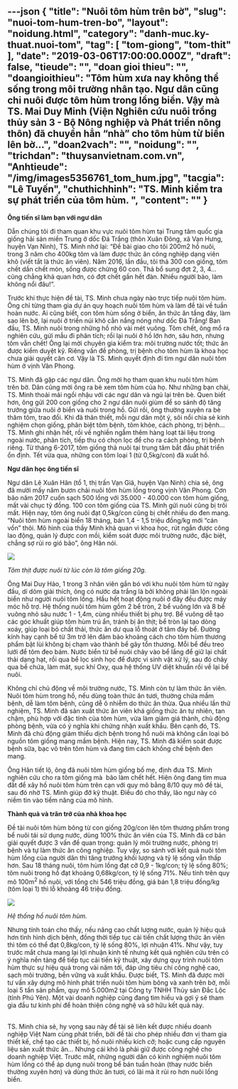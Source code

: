 ---json
{
    "title": "Nuôi tôm hùm trên bờ",
    "slug": "nuoi-tom-hum-tren-bo",
    "layout": "noidung.html",
    "category": "danh-muc.ky-thuat.nuoi-tom",
    "tag": [
        "tom-giong",
        "tom-thit"
    ],
    "date": "2019-03-06T17:00:00.000Z",
    "draft": false,
    "tieude": "",
    "doan gioi thieu": "",
    "doangioithieu": "Tôm hùm xưa nay không thể sống trong môi trường nhân tạo. Ngư dân cũng chỉ nuôi được tôm hùm trong lồng biển. Vậy mà TS. Mai Duy Minh (Viện Nghiên cứu nuôi trồng thủy sản 3 - Bộ Nông nghiệp và Phát triển nông thôn) đã chuyển hẳn “nhà” cho tôm hùm từ biển lên bờ...",
    "doan2vach": "",
    "noidung": "",
    "trichdan": "thuysanvietnam.com.vn",
    "Anhtieude": "/img/images5356761_tom_hum.jpg",
    "tacgia": "Lê Tuyến",
    "chuthichhinh": "TS. Minh kiểm tra sự phát triển của tôm hùm. ",
    "__content__": ""
}
---
<p><strong>&Ocirc;ng tiến sĩ l&agrave;m bạn với ngư d&acirc;n</strong></p>

<p>Dẫn ch&uacute;ng t&ocirc;i đi tham quan khu vực nu&ocirc;i t&ocirc;m h&ugrave;m tại Trung t&acirc;m quốc gia giống hải sản miền Trung ở dốc Đ&aacute; Trắng (th&ocirc;n Xu&acirc;n Đ&ocirc;ng, x&atilde; Vạn Hưng, huyện Vạn Ninh), TS. Minh nhớ lại: &ldquo;Đề b&agrave;i giao cho t&ocirc;i 200m2 hồ nu&ocirc;i, trong 3 năm cho 400kg t&ocirc;m v&agrave; l&agrave;m được thức ăn c&ocirc;ng nghiệp dạng vi&ecirc;n kh&ocirc; (viết tắt l&agrave; thức ăn vi&ecirc;n). Năm 2016, lần đầu, t&ocirc;i thả 300 con giống, t&ocirc;m chết dần chết m&ograve;n, sống được chừng 60 con. Thả bổ sung đợt 2, 3, 4&hellip; cũng chẳng khả quan hơn, c&oacute; đợt chết gần hết đ&agrave;n. Nhiều người bảo, l&agrave;m kh&ocirc;ng nổi đ&acirc;u!&rdquo;.</p>

<p>Trước khi thực hiện đề t&agrave;i, TS. Minh chưa ng&agrave;y n&agrave;o trực tiếp nu&ocirc;i t&ocirc;m h&ugrave;m. &Ocirc;ng chỉ từng tham gia dự &aacute;n quy hoạch nu&ocirc;i t&ocirc;m h&ugrave;m v&agrave; l&agrave;m đề t&agrave;i về tuần ho&agrave;n nước. Ai cũng biết, con t&ocirc;m h&ugrave;m sống ở biển, ăn thức ăn tầng đ&aacute;y, l&agrave;m sao l&ecirc;n bờ, lại nu&ocirc;i ở triền n&uacute;i kh&ocirc; cằn nắng n&oacute;ng như dốc Đ&aacute; Trắng! Ban đầu, TS. Minh nu&ocirc;i trong những hồ nhỏ v&agrave;i m&eacute;t vu&ocirc;ng. T&ocirc;m chết, &ocirc;ng mổ ra nghi&ecirc;n cứu, gửi mẫu đi ph&acirc;n t&iacute;ch; rồi lại nu&ocirc;i ở hồ lớn hơn, s&acirc;u hơn, nhưng t&ocirc;m vẫn chết! &Ocirc;ng lại mời chuy&ecirc;n gia kiểm tra: m&ocirc;i trường nước tốt; thức ăn được kiểm duyệt kỹ. Ri&ecirc;ng vấn đề ph&ograve;ng, trị bệnh cho t&ocirc;m h&ugrave;m l&agrave; khoa học chưa giải quyết căn cơ. Vậy l&agrave; TS. Minh quyết định đi t&igrave;m ngư d&acirc;n nu&ocirc;i t&ocirc;m h&ugrave;m ở vịnh V&acirc;n Phong.</p>

<p>TS. Minh đ&atilde; gặp c&aacute;c ngư d&acirc;n. &Ocirc;ng mời họ tham quan khu nu&ocirc;i t&ocirc;m h&ugrave;m tr&ecirc;n bờ. D&acirc;n cũng mời &ocirc;ng ra b&egrave; xem t&ocirc;m h&ugrave;m của họ. Như những bạn ch&agrave;i, TS. Minh thoải m&aacute;i ngồi nhậu với c&aacute;c ngư d&acirc;n v&agrave; ngủ lại tr&ecirc;n b&egrave;. Quen biết hơn, &ocirc;ng gửi 200 con giống cho 2 ngư d&acirc;n nu&ocirc;i gi&ugrave;m để so s&aacute;nh độ tăng trưởng giữa nu&ocirc;i ở biển v&agrave; nu&ocirc;i trong hồ. Gửi rồi, &ocirc;ng thường xuy&ecirc;n ra b&egrave; thăm t&ocirc;m, trao đổi. Khi đ&atilde; th&acirc;n thiết, mỗi ngư d&acirc;n một &yacute;, s&ocirc;i nổi chia sẻ kinh nghiệm chọn giống, ph&acirc;n biệt t&ocirc;m bệnh, t&ocirc;m khỏe, c&aacute;ch ph&ograve;ng, trị bệnh&hellip; TS. Minh ghi nhận hết, rồi về nghiền ngẫm th&ecirc;m h&agrave;ng loạt t&agrave;i liệu trong ngo&agrave;i nước, ph&acirc;n t&iacute;ch, tiếp thu c&oacute; chọn lọc để cho ra c&aacute;ch ph&ograve;ng, trị bệnh ri&ecirc;ng. Từ th&aacute;ng 6-2017, t&ocirc;m giống thả nu&ocirc;i tại trung t&acirc;m bắt đầu ph&aacute;t triển ổn định. Tết vừa qua, những con t&ocirc;m loại 1 (từ 0,5kg/con) đ&atilde; xuất hồ.</p>

<p><strong>Ngư d&acirc;n học &ocirc;ng tiến sĩ</strong></p>

<p>Ngư d&acirc;n L&ecirc; Xu&acirc;n H&acirc;n (tổ 1, thị trấn Vạn Gi&atilde;, huyện Vạn Ninh) chia sẻ, &ocirc;ng đ&atilde; mười mấy năm bươn chải nu&ocirc;i t&ocirc;m h&ugrave;m lồng trong vịnh V&acirc;n Phong. Cơn b&atilde;o năm 2017 cuốn sạch 500 lồng với 35.000 - 40.000 con t&ocirc;m h&ugrave;m giống, mất v&agrave;i chục tỷ đồng. 100 con t&ocirc;m giống của TS. Minh gửi nu&ocirc;i cũng bị tr&ocirc;i mất. Hiện nay, t&ocirc;m &ocirc;ng nu&ocirc;i đạt 0,5kg/con cũng bị chết nhiều do đen mang. &ldquo;Nu&ocirc;i t&ocirc;m h&ugrave;m ngo&agrave;i biển 18 th&aacute;ng, b&aacute;n 1,4 - 1,5 triệu đồng/kg mới &ldquo;c&aacute;n vốn&rdquo; th&ocirc;i. M&ocirc; h&igrave;nh của thầy Minh khả quan v&igrave; khoa học, r&uacute;t ngắn được c&ocirc;ng lao động, quản l&yacute; được con mồi, kiểm so&aacute;t được m&ocirc;i trường nước, đặc biệt, chẳng sợ rủi ro gi&oacute; b&atilde;o&rdquo;, &ocirc;ng H&acirc;n n&oacute;i.</p>

<p><img src="https://baokhanhhoa.vn/dataimages/201903/original/images5356762_tom_hum__4_.jpg" /></p>

<p><em>T&ocirc;m thịt được nu&ocirc;i từ l&uacute;c c&ograve;n l&agrave; t&ocirc;m giống 20g.&nbsp;</em></p>

<p>&Ocirc;ng Mai Duy Hảo, 1 trong 3 nh&acirc;n vi&ecirc;n gắn b&oacute; với khu nu&ocirc;i t&ocirc;m h&ugrave;m từ ng&agrave;y đầu, d&iacute; dỏm giải th&iacute;ch, &ocirc;ng c&oacute; nước da trắng l&agrave; bởi kh&ocirc;ng phải lăn lộn ngo&agrave;i biển như người nu&ocirc;i t&ocirc;m lồng. Hầu hết hoạt động nu&ocirc;i ở đ&acirc;y đều được m&aacute;y m&oacute;c hỗ trợ. Hệ thống nu&ocirc;i t&ocirc;m h&ugrave;m gồm 2 bể tr&ograve;n, 2 bể vu&ocirc;ng lớn v&agrave; 8 bể vu&ocirc;ng nhỏ s&acirc;u nước 1 - 1,4m, c&ugrave;ng nhiều thiết bị phụ trợ. Bể vu&ocirc;ng dễ tạo c&aacute;c g&oacute;c khuất gi&uacute;p t&ocirc;m h&ugrave;m tr&uacute; ẩn, tr&aacute;nh bị ăn thịt; bể tr&ograve;n lại tạo d&ograve;ng xo&aacute;y, gi&uacute;p loại bỏ chất thải, thức ăn dư qua lỗ tho&aacute;t ở t&acirc;m đ&aacute;y bể. Đường k&iacute;nh hay cạnh bể từ 3m trở l&ecirc;n đảm bảo khoảng c&aacute;ch cho t&ocirc;m h&ugrave;m thương phẩm bật l&ugrave;i kh&ocirc;ng bị chạm v&agrave;o th&agrave;nh bể g&acirc;y tổn thương. Mỗi bể đều treo lưới để t&ocirc;m đeo b&aacute;m. Nước biển từ bể nu&ocirc;i chảy v&agrave;o bể lắng để giữ lại chất thải dạng hạt, rồi qua bể lọc sinh học để được vi sinh vật xử l&yacute;, sau đ&oacute; chảy qua bể chứa, l&agrave;m m&aacute;t, sục kh&iacute; Oxy, qua hệ thống UV diệt khuẩn rồi về lại bể nu&ocirc;i.</p>

<p>Kh&ocirc;ng chỉ chủ động về m&ocirc;i trường nước, TS. Minh c&ograve;n tự l&agrave;m thức ăn vi&ecirc;n. Nu&ocirc;i t&ocirc;m h&ugrave;m trong hồ, nếu d&ugrave;ng to&agrave;n thức ăn tươi, thường chứa mầm bệnh, dễ l&agrave;m t&ocirc;m bệnh, cũng dễ &ocirc; nhiễm do thức ăn thừa. Qua nhiều lần thử nghiệm, TS. Minh đ&atilde; sản xuất thức ăn vi&ecirc;n kh&aacute; giống thức ăn tự nhi&ecirc;n, tan chậm, ph&ugrave; hợp với đặc t&iacute;nh của t&ocirc;m h&ugrave;m, vừa l&agrave;m giảm gi&aacute; th&agrave;nh, chủ động ph&ograve;ng bệnh, vừa c&oacute; &yacute; nghĩa khi chứng nhận xuất khẩu. B&ecirc;n cạnh đ&oacute;, TS. Minh đ&atilde; chủ động giảm thiểu dịch bệnh trong hồ nu&ocirc;i m&agrave; kh&ocirc;ng cần loại bỏ nguồn t&ocirc;m giống mang mầm bệnh. Hiện nay, TS. Minh đ&atilde; kiểm so&aacute;t được bệnh sữa, bạc vỏ tr&ecirc;n t&ocirc;m h&ugrave;m v&agrave; đang t&igrave;m c&aacute;ch khống chế bệnh đen mang.</p>

<p>&Ocirc;ng H&acirc;n tiết lộ, &ocirc;ng đ&atilde; nu&ocirc;i t&ocirc;m h&ugrave;m giống bố mẹ, định đưa TS. Minh nghi&ecirc;n cứu cho ra t&ocirc;m giống m&agrave;&nbsp; b&atilde;o l&agrave;m chết hết. Hiện &ocirc;ng đang t&igrave;m mua đất để x&acirc;y hồ nu&ocirc;i t&ocirc;m h&ugrave;m tr&ecirc;n cạn với quy m&ocirc; bằng 8/10 quy m&ocirc; đề t&agrave;i, sau đ&oacute; nhờ TS. Minh gi&uacute;p đỡ kỹ thuật. Điều đ&oacute; cho thấy, l&atilde;o ngư n&agrave;y c&oacute; niềm tin v&agrave;o tiềm năng của m&ocirc; h&igrave;nh.</p>

<p><strong>Th&agrave;nh quả v&agrave; trăn trở của nh&agrave; khoa học</strong></p>

<p>Đề t&agrave;i nu&ocirc;i t&ocirc;m h&ugrave;m b&ocirc;ng từ con giống 20g/con l&ecirc;n t&ocirc;m thương phẩm trong bể nu&ocirc;i t&aacute;i sử dụng nước, d&ugrave;ng 100% thức ăn vi&ecirc;n của TS. Minh đ&atilde; cơ bản giải quyết được 3 vấn đề quan trọng: quản l&yacute; m&ocirc;i trường nước, ph&ograve;ng trị bệnh v&agrave; tự l&agrave;m thức ăn c&ocirc;ng nghiệp. Tuy vậy, so s&aacute;nh với kết quả nu&ocirc;i t&ocirc;m h&ugrave;m lồng của người d&acirc;n th&igrave; tăng trưởng khối lượng v&agrave; tỷ lệ sống vẫn thấp hơn. Sau 18 th&aacute;ng nu&ocirc;i, t&ocirc;m h&ugrave;m lồng đạt cỡ 0,9 - 1kg/con; tỷ lệ sống 80%; t&ocirc;m nu&ocirc;i trong hồ đạt khoảng 0,68kg/con, tỷ lệ sống 71%. Nếu t&iacute;nh tr&ecirc;n quy m&ocirc; 100m<sup>2</sup>&nbsp;hồ nu&ocirc;i, với tổng chi 546 triệu đồng, gi&aacute; b&aacute;n 1,8 triệu đồng/kg (t&ocirc;m loại 1) th&igrave; lỗ khoảng 46 triệu đồng.</p>

<p><img src="https://baokhanhhoa.vn/dataimages/201903/original/images5356763_tom_hum__1_.jpg" /></p>

<p><em>Hệ thống hồ nu&ocirc;i t&ocirc;m h&ugrave;m.&nbsp;</em></p>

<p>Nhưng t&iacute;nh to&aacute;n cho thấy, nếu n&acirc;ng cao chất lượng nước, quản l&yacute; hiệu quả hơn t&igrave;nh h&igrave;nh dịch bệnh, đồng thời tiếp tục cải tiến chất lượng thức ăn vi&ecirc;n th&igrave; t&ocirc;m c&oacute; thể đạt 0,8kg/con, tỷ lệ sống 80%, lợi nhuận 41%. Như vậy, tuy trước mắt chưa mang lại lợi nhuận kinh tế nhưng kết quả nghi&ecirc;n cứu tr&ecirc;n c&oacute; &yacute; nghĩa nền tảng để tiếp tục cải tiến kỹ thuật, x&acirc;y dựng quy tr&igrave;nh nu&ocirc;i t&ocirc;m h&ugrave;m thực sự hiệu quả trong v&agrave;i năm tới, đ&aacute;p ứng ti&ecirc;u ch&iacute; c&ocirc;ng nghệ cao, sạch m&ocirc;i trường, bền vững v&agrave; xuất khẩu. Được biết, TS. Minh đ&atilde; được mời tư vấn x&acirc;y dựng m&ocirc; h&igrave;nh ph&aacute;t triển nu&ocirc;i t&ocirc;m h&ugrave;m b&ocirc;ng v&agrave; xanh tr&ecirc;n bờ, mỗi loại 5 tấn sản phẩm, quy m&ocirc; 5.000m2 tại C&ocirc;ng ty TNHH Thủy sản Đắc Lộc (tỉnh Ph&uacute; Y&ecirc;n). Một v&agrave;i doanh nghiệp cũng đang t&igrave;m hiểu v&agrave; gợi &yacute; sẽ tham gia đầu tư kinh ph&iacute; để ho&agrave;n thiện c&ocirc;ng nghệ v&agrave; sở hữu kết quả n&agrave;y.</p>

<p><br />
TS. Minh chia sẻ, hy vọng sau n&agrave;y đề t&agrave;i sẽ li&ecirc;n kết được nhiều doanh nghiệp Việt Nam c&ugrave;ng ph&aacute;t triển, bởi đề t&agrave;i cho ph&eacute;p nhiều đơn vị tham gia thiết kế, chế tạo c&aacute;c thiết bị, hồ nu&ocirc;i nhiều k&iacute;ch cỡ; hoặc cung cấp nguy&ecirc;n liệu sản xuất thức ăn&hellip; Nhưng c&aacute;i kh&oacute; l&agrave; phải giữ được c&ocirc;ng nghệ cho doanh nghiệp Việt. Trước mắt, những người d&acirc;n c&oacute; kinh nghiệm nu&ocirc;i t&ocirc;m h&ugrave;m lồng c&oacute; thể &aacute;p dụng nu&ocirc;i trong bể b&aacute;n tuần ho&agrave;n (thay nước biển thường xuy&ecirc;n hơn) v&agrave; d&ugrave;ng thức ăn tươi, c&oacute; l&atilde;i m&agrave; &iacute;t rủi ro hơn nu&ocirc;i lồng biển.</p>
